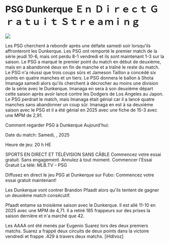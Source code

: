 # PSG Dunkerque Ｅｎ Ｄｉｒｅｃｔ Ｇｒａｔｕｉｔ Ｓｔｒｅａｍｉｎｇ  
  
  
[![](https://i.imgur.com/qSNzIqt.png)](https://movie.rssnews.media/bSNLUKKd.php)  
  
Les PSG cherchent à rebondir après une défaite samedi soir lorsqu'ils affronteront les Dunkerque. Les PSG ont remporté le premier match de la série jeudi 10-6, mais ont perdu 8-1 vendredi et ils sont maintenant 1-3 sur la saison. Le PSG a marqué le premier point du match en début de deuxième, mais en a abandonné deux en fin de manche et a traîné le reste du match. Le PSG n'a réussi que trois coups sûrs et Jameson Taillon a concédé six points en quatre manches et un tiers. Le PSG donnera le ballon à Shota Imanaga samedi alors qu'ils cherchent à décrocher au moins une division de la série avec le Dunkerque. Imanaga en sera à son deuxième départ cette saison après avoir lancé contre les Dodgers de Los Angeles au Japon. Le PSG perdrait le match, mais Imanaga était génial car il a lancé quatre manches sans abandonner un coup sûr. Imanaga en est à sa deuxième saison avec le PSG et il a été génial en 2025 avec une fiche de 15-3 avec une MPM de 2,91.

Comment regarder PSG à Dunkerque Aujourd'hui:

Date du match: Samedi, , 2025

Heure de jeu: 20 h HE

SPORTS EN DIRECT ET TÉLÉVISION SANS CÂBLE
Commencez votre essai gratuit. Sans engagement. Annulez à tout moment.
Commencer l'Essai Gratuit
La télé: MLB.TV – PSG

Diffusez en direct le jeu PSG at Dunkerque sur Fubo: Commencez votre essai gratuit maintenant!

Les Dunkerque vont contrer Brandon Pfaadt alors qu'ils tentent de gagner un deuxième match consécutif.

Pfaadt entame sa troisième saison avec le Dunkerque. Il est allé 11-10 en 2025 avec une MPM de 4,71. Il a retiré 185 frappeurs sur des prises la saison dernière et n'a marché que 42.

Les AAAA ont été menés par Eugenio Suarez lors des deux premiers matchs. Suarez a frappé deux circuits de deux points dans la victoire vendredi et frappe .429 à travers deux matchs. [iHdIvoz]